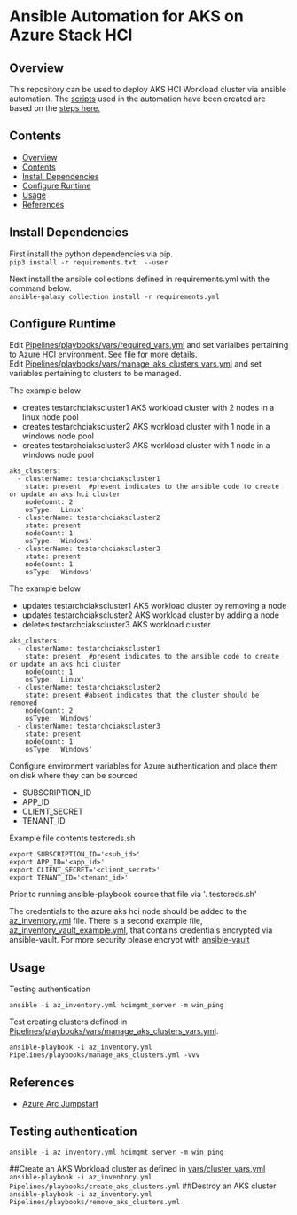 Ansible Automation for AKS on Azure Stack HCI
==============
Overview
-----------
This repository can be used to deploy AKS HCI Workload cluster via ansible automation.  The [scripts](Pipelines/playbooks/files) used in the automation have been created are based on the [steps here.](https://github.com/Azure/aks-hci/blob/main/eval/steps/1_AKSHCI_Azure.md)

Contents
-----------
- [Overview](#overview)
- [Contents](#contents)
- [Install Dependencies](#install-dependencies)
- [Configure Runtime](#configure-runtime)
- [Usage](#usage)
- [References](#references)

Install Dependencies
-----------
First install the python dependencies via pip.  
`pip3 install -r requirements.txt  --user`

Next install the ansible collections defined in requirements.yml with the command below.  
`ansible-galaxy collection install -r requirements.yml`


Configure Runtime
-----------

Edit [Pipelines/playbooks/vars/required_vars.yml](Pipelines/playbooks/vars/required_vars.yml) and set varialbes pertaining to Azure HCI environment.  See file for more details.  
Edit [Pipelines/playbooks/vars/manage_aks_clusters_vars.yml](Pipelines/playbooks/vars/manage_aks_clusters_vars.yml) and set variables pertaining to clusters to be managed.   


The example below
- creates testarchciakscluster1 AKS workload cluster with 2 nodes in a linux node pool
- creates testarchciakscluster2 AKS workload cluster with 1 node in a windows node pool
- creates testarchciakscluster3 AKS workload cluster with 1 node in a windows node pool
```
aks_clusters:
  - clusterName: testarchciakscluster1
    state: present  #present indicates to the ansible code to create or update an aks hci cluster
    nodeCount: 2
    osType: 'Linux'
  - clusterName: testarchciakscluster2
    state: present 
    nodeCount: 1
    osType: 'Windows'
  - clusterName: testarchciakscluster3
    state: present 
    nodeCount: 1
    osType: 'Windows'
```

The example below 
- updates testarchciakscluster1 AKS workload cluster by removing a node
- updates testarchciakscluster2 AKS workload cluster by adding a node
- deletes testarchciakscluster3 AKS workload cluster
  
```
aks_clusters:
  - clusterName: testarchciakscluster1
    state: present  #present indicates to the ansible code to create or update an aks hci cluster
    nodeCount: 1
    osType: 'Linux'
  - clusterName: testarchciakscluster2
    state: present #absent indicates that the cluster should be removed
    nodeCount: 2
    osType: 'Windows'
  - clusterName: testarchciakscluster3
    state: present 
    nodeCount: 1
    osType: 'Windows'
```

Configure environment variables for Azure authentication and place them on disk where they can be sourced 
- SUBSCRIPTION_ID
- APP_ID
- CLIENT_SECRET
- TENANT_ID

Example file contents testcreds.sh  
```
export SUBSCRIPTION_ID='<sub_id>'  
export APP_ID='<app_id>'  
export CLIENT_SECRET='<client_secret>'  
export TENANT_ID='<tenant_id>'
```
Prior to running ansible-playbook source that file via 
'. testcreds.sh'  

The credentials to the azure aks hci node should be added to the [az_inventory.yml](az_inventory.yml) file.  There is a second example file, [az_inventory_vault_example.yml](az_inventory_vault_example.yml), that contains credentials encrypted via ansible-vault.  For more security please encrypt with [ansible-vault](https://docs.ansible.com/ansible/latest/cli/ansible-vault.html)  


Usage
-----------
Testing authentication
```
ansible -i az_inventory.yml hcimgmt_server -m win_ping
```
Test creating clusters defined in [Pipelines/playbooks/vars/manage_aks_clusters_vars.yml](Pipelines/playbooks/vars/manage_aks_clusters_vars.yml).
```
ansible-playbook -i az_inventory.yml Pipelines/playbooks/manage_aks_clusters.yml -vvv
```
References
-----------
- [Azure Arc Jumpstart](https://azurearcjumpstart.io/azure_arc_jumpstart/azure_arc_k8s/aks_stack_hci/aks_hci_powershell/)

## Testing authentication
`ansible -i az_inventory.yml hcimgmt_server -m win_ping`

##Create an AKS Workload cluster as defined in [vars/cluster_vars.yml](vars/cluster_vars.yml)
`ansible-playbook -i az_inventory.yml Pipelines/playbooks/create_aks_clusters.yml`
##Destroy an AKS cluster
`ansible-playbook -i az_inventory.yml Pipelines/playbooks/remove_aks_clusters.yml`
